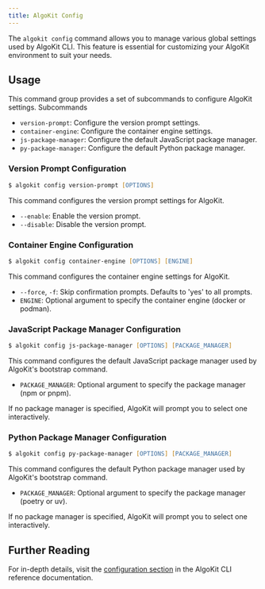 ```yaml
---
title: AlgoKit Config
---
```

The `algokit config` command allows you to manage various global settings used by AlgoKit CLI. This feature is essential for customizing your AlgoKit environment to suit your needs.

## Usage

This command group provides a set of subcommands to configure AlgoKit settings.
Subcommands

- `version-prompt`: Configure the version prompt settings.
- `container-engine`: Configure the container engine settings.
- `js-package-manager`: Configure the default JavaScript package manager.
- `py-package-manager`: Configure the default Python package manager.

### Version Prompt Configuration

```zsh
$ algokit config version-prompt [OPTIONS]
```

This command configures the version prompt settings for AlgoKit.

- `--enable`: Enable the version prompt.
- `--disable`: Disable the version prompt.

### Container Engine Configuration

```zsh
$ algokit config container-engine [OPTIONS] [ENGINE]
```

This command configures the container engine settings for AlgoKit.

- `--force`, `-f`: Skip confirmation prompts. Defaults to 'yes' to all prompts.
- `ENGINE`: Optional argument to specify the container engine (docker or podman).

### JavaScript Package Manager Configuration

```zsh
$ algokit config js-package-manager [OPTIONS] [PACKAGE_MANAGER]
```

This command configures the default JavaScript package manager used by AlgoKit's bootstrap command.

- `PACKAGE_MANAGER`: Optional argument to specify the package manager (npm or pnpm).

If no package manager is specified, AlgoKit will prompt you to select one interactively.

### Python Package Manager Configuration

```zsh
$ algokit config py-package-manager [OPTIONS] [PACKAGE_MANAGER]
```

This command configures the default Python package manager used by AlgoKit's bootstrap command.

- `PACKAGE_MANAGER`: Optional argument to specify the package manager (poetry or uv).

If no package manager is specified, AlgoKit will prompt you to select one interactively.

## Further Reading

For in-depth details, visit the [configuration section](/reference/algokit-cli#config) in the AlgoKit CLI reference documentation.